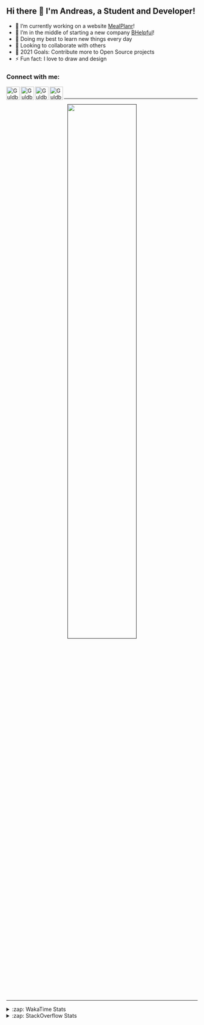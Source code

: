 ## Hi there 👋 I'm Andreas, a Student and Developer!

- 🔭 I’m currently working on a website [MealPlanr][MP]!
- 📑 I’m in the middle of starting a new company [BHelpful][BHelpful]!
- 🌱 Doing my best to learn new things every day
- 👯 Looking to collaborate with others
- 🥅 2021 Goals: Contribute more to Open Source projects
- ⚡ Fun fact: I love to draw and design

### Connect with me:

[<img align="left" alt="Guldberg | YouTube" width="35px" src="https://cdn1.iconfinder.com/data/icons/logotypes/32/youtube-512.png" />][youtube]
[<img align="left" alt="Guldberg | Twitter" width="35px" src="https://cdn1.iconfinder.com/data/icons/logotypes/32/square-twitter-512.png" />][twitter]
[<img align="left" alt="Guldberg | LinkedIn" width="35px" src="https://cdn1.iconfinder.com/data/icons/logotypes/32/square-linkedin-512.png" />][linkedin]
[<img align="left" alt="Guldberg | Instagram" width="35px" src="https://cdn2.iconfinder.com/data/icons/social-icons-33/128/Instagram-512.png" />][instagram]

<br />

---

<p align="center">
  <a href="">
    <img width="60% align="center" src="https://github-readme-stats.vercel.app/api?username=Andreasgdp&show_icons=true&count_private=true" />
  </a>
</p>

---

<details>
  <summary>:zap: WakaTime Stats</summary>

<br />

<!--START_SECTION:waka-->
![Profile Views](http://img.shields.io/badge/Profile%20Views-0-blue)

**I'm an Early 🐤** 

```text
🌞 Morning    234 commits    █████░░░░░░░░░░░░░░░░░░░░   21.93% 
🌆 Daytime    526 commits    ████████████░░░░░░░░░░░░░   49.3% 
🌃 Evening    289 commits    ██████░░░░░░░░░░░░░░░░░░░   27.09% 
🌙 Night      18 commits     ░░░░░░░░░░░░░░░░░░░░░░░░░   1.69%

```
📅 **I'm Most Productive on Sunday** 

```text
Monday       205 commits    ████░░░░░░░░░░░░░░░░░░░░░   19.21% 
Tuesday      116 commits    ██░░░░░░░░░░░░░░░░░░░░░░░   10.87% 
Wednesday    126 commits    ███░░░░░░░░░░░░░░░░░░░░░░   11.81% 
Thursday     111 commits    ██░░░░░░░░░░░░░░░░░░░░░░░   10.4% 
Friday       84 commits     ██░░░░░░░░░░░░░░░░░░░░░░░   7.87% 
Saturday     204 commits    ████░░░░░░░░░░░░░░░░░░░░░   19.12% 
Sunday       221 commits    █████░░░░░░░░░░░░░░░░░░░░   20.71%

```


📊 **This Week I Spent My Time On** 

```text
⌚︎ Time Zone: Europe/Copenhagen

💬 Programming Languages: 
TypeScript               5 hrs 21 mins       ███████████████████░░░░░░   77.05% 
YAML                     47 mins             ██░░░░░░░░░░░░░░░░░░░░░░░   11.32% 
JSON                     19 mins             █░░░░░░░░░░░░░░░░░░░░░░░░   4.68% 
Properties               11 mins             ░░░░░░░░░░░░░░░░░░░░░░░░░   2.76% 
Other                    6 mins              ░░░░░░░░░░░░░░░░░░░░░░░░░   1.67%

🔥 Editors: 
VS Code                  6 hrs 57 mins       █████████████████████████   100.0%

🐱‍💻 Projects: 
Mealplanr-api            4 hrs 32 mins       ████████████████░░░░░░░░░   65.26% 
Mealplanr                1 hr 17 mins        ████░░░░░░░░░░░░░░░░░░░░░   18.55% 
wrangler-urcap-hackathon 36 mins             ██░░░░░░░░░░░░░░░░░░░░░░░   8.62% 
web-frontend-app         17 mins             █░░░░░░░░░░░░░░░░░░░░░░░░   4.17% 
sdk2-hot-reload          14 mins             ░░░░░░░░░░░░░░░░░░░░░░░░░   3.39%

💻 Operating System: 
Windows                  5 hrs 50 mins       █████████████████████░░░░   83.81% 
Mac                      1 hr 7 mins         ████░░░░░░░░░░░░░░░░░░░░░   16.19%

```

**I Mostly Code in Python** 

```text
Python                   11 repos            █████████░░░░░░░░░░░░░░░░   37.93% 
C++                      5 repos             ████░░░░░░░░░░░░░░░░░░░░░   17.24% 
TypeScript               2 repos             █░░░░░░░░░░░░░░░░░░░░░░░░   6.9% 
HTML                     2 repos             █░░░░░░░░░░░░░░░░░░░░░░░░   6.9% 
Batchfile                2 repos             █░░░░░░░░░░░░░░░░░░░░░░░░   6.9%

```



 Last Updated on 22/10/2021
<!--END_SECTION:waka-->


</details>

<details>
  <summary>:zap: StackOverflow Stats</summary>
  
  <br />
  
  [![Andreas G.D Petersen StackOverflow](https://github-readme-stackoverflow.vercel.app/?userID=11050308)](https://stackoverflow.com/users/11050308/andreas-g-d-petersen)


</details>

<br />


[twitter]: https://twitter.com/Guldberg20
[youtube]: https://www.youtube.com/channel/UCORVtLIFnURPEo_Fo-MGv8A
[instagram]: https://www.instagram.com/andreasgdp/
[linkedin]: https://www.linkedin.com/in/andreasgdp/
[MP]: https://mealplanr.bhelpful.net/
[BHelpful]: https://github.com/BHelpful
